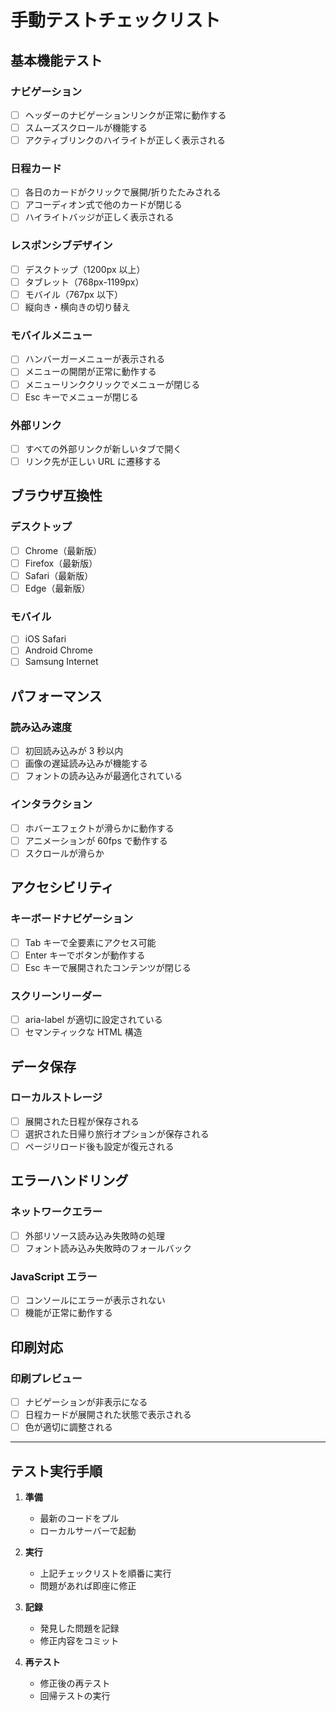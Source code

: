 # 手動テストチェックリスト

## 基本機能テスト

### ナビゲーション

- [ ] ヘッダーのナビゲーションリンクが正常に動作する
- [ ] スムーズスクロールが機能する
- [ ] アクティブリンクのハイライトが正しく表示される

### 日程カード

- [ ] 各日のカードがクリックで展開/折りたたみされる
- [ ] アコーディオン式で他のカードが閉じる
- [ ] ハイライトバッジが正しく表示される

### レスポンシブデザイン

- [ ] デスクトップ（1200px 以上）
- [ ] タブレット（768px-1199px）
- [ ] モバイル（767px 以下）
- [ ] 縦向き・横向きの切り替え

### モバイルメニュー

- [ ] ハンバーガーメニューが表示される
- [ ] メニューの開閉が正常に動作する
- [ ] メニューリンククリックでメニューが閉じる
- [ ] Esc キーでメニューが閉じる

### 外部リンク

- [ ] すべての外部リンクが新しいタブで開く
- [ ] リンク先が正しい URL に遷移する

## ブラウザ互換性

### デスクトップ

- [ ] Chrome（最新版）
- [ ] Firefox（最新版）
- [ ] Safari（最新版）
- [ ] Edge（最新版）

### モバイル

- [ ] iOS Safari
- [ ] Android Chrome
- [ ] Samsung Internet

## パフォーマンス

### 読み込み速度

- [ ] 初回読み込みが 3 秒以内
- [ ] 画像の遅延読み込みが機能する
- [ ] フォントの読み込みが最適化されている

### インタラクション

- [ ] ホバーエフェクトが滑らかに動作する
- [ ] アニメーションが 60fps で動作する
- [ ] スクロールが滑らか

## アクセシビリティ

### キーボードナビゲーション

- [ ] Tab キーで全要素にアクセス可能
- [ ] Enter キーでボタンが動作する
- [ ] Esc キーで展開されたコンテンツが閉じる

### スクリーンリーダー

- [ ] aria-label が適切に設定されている
- [ ] セマンティックな HTML 構造

## データ保存

### ローカルストレージ

- [ ] 展開された日程が保存される
- [ ] 選択された日帰り旅行オプションが保存される
- [ ] ページリロード後も設定が復元される

## エラーハンドリング

### ネットワークエラー

- [ ] 外部リソース読み込み失敗時の処理
- [ ] フォント読み込み失敗時のフォールバック

### JavaScript エラー

- [ ] コンソールにエラーが表示されない
- [ ] 機能が正常に動作する

## 印刷対応

### 印刷プレビュー

- [ ] ナビゲーションが非表示になる
- [ ] 日程カードが展開された状態で表示される
- [ ] 色が適切に調整される

---

## テスト実行手順

1. **準備**

   - 最新のコードをプル
   - ローカルサーバーで起動

2. **実行**

   - 上記チェックリストを順番に実行
   - 問題があれば即座に修正

3. **記録**

   - 発見した問題を記録
   - 修正内容をコミット

4. **再テスト**
   - 修正後の再テスト
   - 回帰テストの実行
